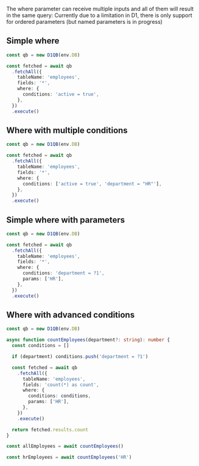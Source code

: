 The where parameter can receive multiple inputs and all of them will result in the same query:
Currently due to a limitation in D1, there is only support for ordered parameters (but named parameters is in progress)

## Simple where

```ts
const qb = new D1QB(env.DB)

const fetched = await qb
  .fetchAll({
    tableName: 'employees',
    fields: '*',
    where: {
      conditions: 'active = true',
    },
  })
  .execute()
```

## Where with multiple conditions

```ts
const qb = new D1QB(env.DB)

const fetched = await qb
  .fetchAll({
    tableName: 'employees',
    fields: '*',
    where: {
      conditions: ['active = true', 'department = "HR"'],
    },
  })
  .execute()
```

## Simple where with parameters

```ts
const qb = new D1QB(env.DB)

const fetched = await qb
  .fetchAll({
    tableName: 'employees',
    fields: '*',
    where: {
      conditions: 'department = ?1',
      params: ['HR'],
    },
  })
  .execute()
```

## Where with advanced conditions

```ts
const qb = new D1QB(env.DB)

async function countEmployees(department?: string): number {
  const conditions = []

  if (department) conditions.push('department = ?1')

  const fetched = await qb
    .fetchAll({
      tableName: 'employees',
      fields: 'count(*) as count',
      where: {
        conditions: conditions,
        params: ['HR'],
      },
    })
    .execute()

  return fetched.results.count
}

const allEmployees = await countEmployees()

const hrEmployees = await countEmployees('HR')
```
